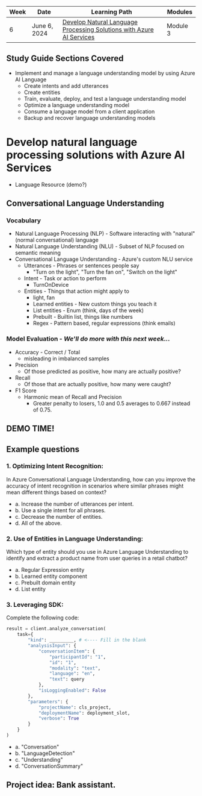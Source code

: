 | Week | Date         | Learning Path                                                                                                                                                                               | Modules                         |
|------|--------------|---------------------------------------------------------------------------------------------------------------------------------------------------------------------------------------------|---------------------------------|
| 6    | June 6, 2024 | [Develop Natural Language Processing Solutions with Azure AI Services](https://learn.microsoft.com/en-us/training/paths/develop-language-solutions-azure-ai/)                                | Module 3                        |

## Study Guide Sections Covered

* Implement and manage a language understanding model by using Azure AI Language
    - Create intents and add utterances
    - Create entities
    - Train, evaluate, deploy, and test a language understanding model
    - Optimize a language understanding model
    - Consume a language model from a client application
    - Backup and recover language understanding models

# Develop natural language processing solutions with Azure AI Services

* Language Resource (demo?)

## Conversational Language Understanding

### Vocabulary

- Natural Language Processing (NLP) - Software interacting with "natural" (normal conversational) language
- Natural Language Understanding (NLU) - Subset of NLP focused on semantic meaning
- Conversational Language Understanding - Azure's custom NLU service
    - Utterances - Phrases or sentences people say
        * "Turn on the light", "Turn the fan on", "Switch on the light"
    - Intent - Task or action to perform
        * TurnOnDevice
    - Entities - Things that action might apply to
        * light, fan
        - Learned entities - New custom things you teach it
        - List entities - Enum (think, days of the week)
        - Prebuilt - Builtin list, things like numbers
        - Regex - Pattern based, regular expressions (think emails)

### Model Evaluation - _We'll do more with this next week..._
- Accuracy - Correct / Total
    - misleading in imbalanced samples
- Precision
    - Of those predicted as positive, how many are actually positive?
- Recall
    - Of those that are actually positive, how many were caught?
- F1 Score
    - Harmonic mean of Recall and Precision
        * Greater penalty to losers, 1.0 and 0.5 averages to 0.667 instead of 0.75.

## DEMO TIME!

## Example questions


### 1. Optimizing Intent Recognition:

In Azure Conversational Language Understanding, how can you improve the accuracy of intent recognition in scenarios where similar phrases might mean different things based on context?
- a. Increase the number of utterances per intent.
- b. Use a single intent for all phrases.
- c. Decrease the number of entities.
- d. All of the above.

### 2. Use of Entities in Language Understanding:

Which type of entity should you use in Azure Language Understanding to identify and extract a product name from user queries in a retail chatbot?
- a. Regular Expression entity
- b. Learned entity component
- c. Prebuilt domain entity
- d. List entity

### 3. Leveraging SDK:

Complete the following code:

```python
result = client.analyze_conversation(
    task={
        "kind": _________, # <---- Fill in the blank
        "analysisInput": {
            "conversationItem": {
                "participantId": "1",
                "id": "1",
                "modality": "text",
                "language": "en",
                "text": query
            },
            "isLoggingEnabled": False
        },
        "parameters": {
            "projectName": cls_project,
            "deploymentName": deployment_slot,
            "verbose": True
        }
    }
)
```

- a. "Conversation"
- b. "LanguageDetection"
- c. "Understanding"
- d. "ConversationSummary"

## Project idea: Bank assistant.